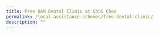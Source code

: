 ```yaml
---
title: Free Q&M Dental Clinic at Chai Chee
permalink: /local-assistance-schemes/free-dental-clinic/
description: ""
---
```

